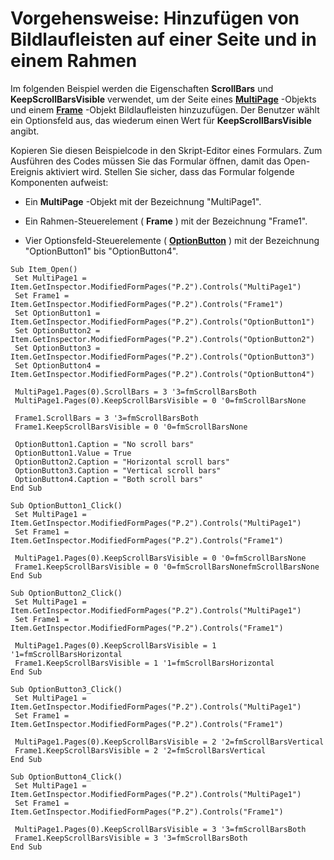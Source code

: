 
# Vorgehensweise: Hinzufügen von Bildlaufleisten auf einer Seite und in einem Rahmen

Im folgenden Beispiel werden die Eigenschaften  **ScrollBars** und **KeepScrollBarsVisible** verwendet, um der Seite eines **[MultiPage](ac0fa233-81fe-8a34-4113-6907c6d8f7e2.md)** -Objekts und einem **[Frame](5fb494d3-8e00-852a-c361-0e99358b1ce8.md)** -Objekt Bildlaufleisten hinzuzufügen. Der Benutzer wählt ein Optionsfeld aus, das wiederum einen Wert für **KeepScrollBarsVisible** angibt.

Kopieren Sie diesen Beispielcode in den Skript-Editor eines Formulars. Zum Ausführen des Codes müssen Sie das Formular öffnen, damit das Open-Ereignis aktiviert wird. Stellen Sie sicher, dass das Formular folgende Komponenten aufweist:

- Ein  **MultiPage** -Objekt mit der Bezeichnung "MultiPage1".
    
- Ein Rahmen-Steuerelement ( **Frame** ) mit der Bezeichnung "Frame1".
    
- Vier Optionsfeld-Steuerelemente ( **[OptionButton](8009dd64-44b5-3b66-e8d4-e3535e014396.md)** ) mit der Bezeichnung "OptionButton1" bis "OptionButton4".
    



```
Sub Item_Open() 
 Set MultiPage1 = Item.GetInspector.ModifiedFormPages("P.2").Controls("MultiPage1") 
 Set Frame1 = Item.GetInspector.ModifiedFormPages("P.2").Controls("Frame1") 
 Set OptionButton1 = Item.GetInspector.ModifiedFormPages("P.2").Controls("OptionButton1") 
 Set OptionButton2 = Item.GetInspector.ModifiedFormPages("P.2").Controls("OptionButton2") 
 Set OptionButton3 = Item.GetInspector.ModifiedFormPages("P.2").Controls("OptionButton3") 
 Set OptionButton4 = Item.GetInspector.ModifiedFormPages("P.2").Controls("OptionButton4") 
 
 MultiPage1.Pages(0).ScrollBars = 3 '3=fmScrollBarsBoth 
 MultiPage1.Pages(0).KeepScrollBarsVisible = 0 '0=fmScrollBarsNone 
 
 Frame1.ScrollBars = 3 '3=fmScrollBarsBoth 
 Frame1.KeepScrollBarsVisible = 0 '0=fmScrollBarsNone 
 
 OptionButton1.Caption = "No scroll bars" 
 OptionButton1.Value = True 
 OptionButton2.Caption = "Horizontal scroll bars" 
 OptionButton3.Caption = "Vertical scroll bars" 
 OptionButton4.Caption = "Both scroll bars" 
End Sub 
 
Sub OptionButton1_Click() 
 Set MultiPage1 = Item.GetInspector.ModifiedFormPages("P.2").Controls("MultiPage1") 
 Set Frame1 = Item.GetInspector.ModifiedFormPages("P.2").Controls("Frame1") 
 
 MultiPage1.Pages(0).KeepScrollBarsVisible = 0 '0=fmScrollBarsNone 
 Frame1.KeepScrollBarsVisible = 0 '0=fmScrollBarsNonefmScrollBarsNone 
End Sub 
 
Sub OptionButton2_Click() 
 Set MultiPage1 = Item.GetInspector.ModifiedFormPages("P.2").Controls("MultiPage1") 
 Set Frame1 = Item.GetInspector.ModifiedFormPages("P.2").Controls("Frame1") 
 
 MultiPage1.Pages(0).KeepScrollBarsVisible = 1 '1=fmScrollBarsHorizontal 
 Frame1.KeepScrollBarsVisible = 1 '1=fmScrollBarsHorizontal 
End Sub 
 
Sub OptionButton3_Click() 
 Set MultiPage1 = Item.GetInspector.ModifiedFormPages("P.2").Controls("MultiPage1") 
 Set Frame1 = Item.GetInspector.ModifiedFormPages("P.2").Controls("Frame1") 
 
 MultiPage1.Pages(0).KeepScrollBarsVisible = 2 '2=fmScrollBarsVertical 
 Frame1.KeepScrollBarsVisible = 2 '2=fmScrollBarsVertical 
End Sub 
 
Sub OptionButton4_Click() 
 Set MultiPage1 = Item.GetInspector.ModifiedFormPages("P.2").Controls("MultiPage1") 
 Set Frame1 = Item.GetInspector.ModifiedFormPages("P.2").Controls("Frame1") 
 
 MultiPage1.Pages(0).KeepScrollBarsVisible = 3 '3=fmScrollBarsBoth 
 Frame1.KeepScrollBarsVisible = 3 '3=fmScrollBarsBoth 
End Sub
```

